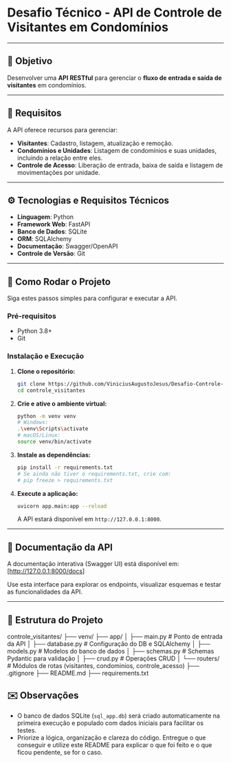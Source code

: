 # Desafio Técnico - API de Controle de Visitantes em Condomínios

---

## 🎯 Objetivo

Desenvolver uma **API RESTful** para gerenciar o **fluxo de entrada e saída de visitantes** em condomínios.

---

## 📝 Requisitos

A API oferece recursos para gerenciar:

* **Visitantes**: Cadastro, listagem, atualização e remoção.
* **Condomínios e Unidades**: Listagem de condomínios e suas unidades, incluindo a relação entre eles.
* **Controle de Acesso**: Liberação de entrada, baixa de saída e listagem de movimentações por unidade.

---

## ⚙️ Tecnologias e Requisitos Técnicos

* **Linguagem**: Python
* **Framework Web**: FastAPI
* **Banco de Dados**: SQLite
* **ORM**: SQLAlchemy
* **Documentação**: Swagger/OpenAPI
* **Controle de Versão**: Git

---

## 🚀 Como Rodar o Projeto

Siga estes passos simples para configurar e executar a API.

### Pré-requisitos

* Python 3.8+
* Git

### Instalação e Execução

1.  **Clone o repositório:**
    ```bash
    git clone https://github.com/ViniciusAugustoJesus/Desafio-Controle-Visitantes-Condominio.git
    cd controle_visitantes
    ```

2.  **Crie e ative o ambiente virtual:**
    ```bash
    python -m venv venv
    # Windows:
    .\venv\Scripts\activate
    # macOS/Linux:
    source venv/bin/activate
    ```

3.  **Instale as dependências:**
    ```bash
    pip install -r requirements.txt
    # Se ainda não tiver o requirements.txt, crie com:
    # pip freeze > requirements.txt
    ```

4.  **Execute a aplicação:**
    ```bash
    uvicorn app.main:app --reload
    ```
    A API estará disponível em `http://127.0.0.1:8000`.

---

## 📖 Documentação da API

A documentação interativa (Swagger UI) está disponível em:
[http://127.0.0.1:8000/docs]

Use esta interface para explorar os endpoints, visualizar esquemas e testar as funcionalidades da API.

---

## 📁 Estrutura do Projeto
controle_visitantes/
├── venv/
├── app/
│   ├── main.py            # Ponto de entrada da API
│   ├── database.py        # Configuração do DB e SQLAlchemy
│   ├── models.py          # Modelos do banco de dados
│   ├── schemas.py         # Schemas Pydantic para validação
│   ├── crud.py            # Operações CRUD
│   └── routers/           # Módulos de rotas (visitantes, condominios, controle_acesso)
├── .gitignore
├── README.md
├── requirements.txt

## ✉️ Observações

* O banco de dados SQLite (`sql_app.db`) será criado automaticamente na primeira execução e populado com dados iniciais para facilitar os testes.
* Priorize a lógica, organização e clareza do código. Entregue o que conseguir e utilize este README para explicar o que foi feito e o que ficou pendente, se for o caso.